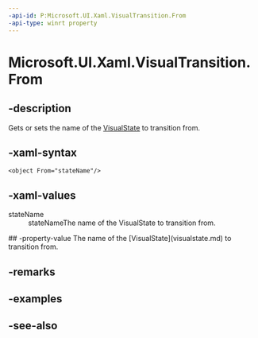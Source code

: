 ```yaml
---
-api-id: P:Microsoft.UI.Xaml.VisualTransition.From
-api-type: winrt property
---
```


<!-- Property syntax
public string From { get;  set; }
-->

# Microsoft.UI.Xaml.VisualTransition.From

## -description
Gets or sets the name of the [VisualState](visualstate.md) to transition from.

## -xaml-syntax
```xaml
<object From="stateName"/>
```


## -xaml-values
<dl><dt>stateName</dt><dd>stateNameThe name of the VisualState to transition from.</dd>
</dl>
## -property-value
The name of the [VisualState](visualstate.md) to transition from.

## -remarks

## -examples

## -see-also
